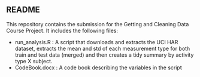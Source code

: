 
README
-------

This repository contains the submission for the Getting and Cleaning Data Course Project.
It includes the following files:
- run_analysis.R : A script that downloads and extracts the UCI HAR dataset, extracts
                             the mean and std of each measurement type for both train and test
                             data (merged) and then creates a tidy summary by activity type X subject.
- CodeBook.docx : A code book describing the variables in the script


                   
